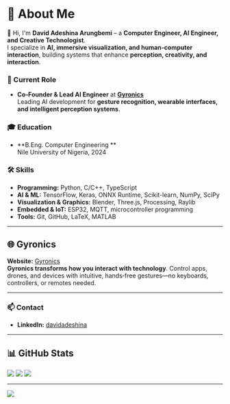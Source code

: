 # 💫 About Me

👋 Hi, I'm **David Adeshina Arungbemi** – a **Computer Engineer, AI Engineer, and Creative Technologist**.  
I specialize in **AI, immersive visualization, and human-computer interaction**, building systems that enhance **perception, creativity, and interaction**.

### 🔭 Current Role
- **Co‑Founder & Lead AI Engineer** at **[Gyronics](https://gyronics.com)**  
  Leading AI development for **gesture recognition, wearable interfaces, and intelligent perception systems**.

### 🎓 Education
- **B.Eng. Computer Engineering **  
  Nile University of Nigeria, 2024

### 🛠 Skills
- **Programming:** Python, C/C++, TypeScript  
- **AI & ML:** TensorFlow, Keras, ONNX Runtime, Scikit-learn, NumPy, SciPy  
- **Visualization & Graphics:** Blender, Three.js, Processing, Raylib  
- **Embedded & IoT:** ESP32, MQTT, microcontroller programming  
- **Tools:** Git, GitHub, LaTeX, MATLAB  

---

## 🌐 Gyronics
**Website:** [Gyronics](https://gyronics.com)  
**Gyronics transforms how you interact with technology**. Control apps, drones, and devices with intuitive, hands‑free gestures—no keyboards, controllers, or remotes needed.

---

### 📫 Contact
- **LinkedIn:** [davidadeshina](https://www.linkedin.com/in/davidadeshina)  

---

## 📊 GitHub Stats
![](https://github-readme-stats.vercel.app/api?username=davidAdeshinaArungbemi&theme=material-palenight&hide_border=false&include_all_commits=false&count_private=false)
![](https://nirzak-streak-stats.vercel.app/?user=davidAdeshinaArungbemi&theme=material-palenight&hide_border=false)
![](https://github-readme-stats.vercel.app/api/top-langs/?username=davidAdeshinaArungbemi&theme=material-palenight&hide_border=false&layout=compact)

---

[![](https://visitcount.itsvg.in/api?id=davidAdeshinaArungbemi&icon=0&color=0)](https://visitcount.itsvg.in)


